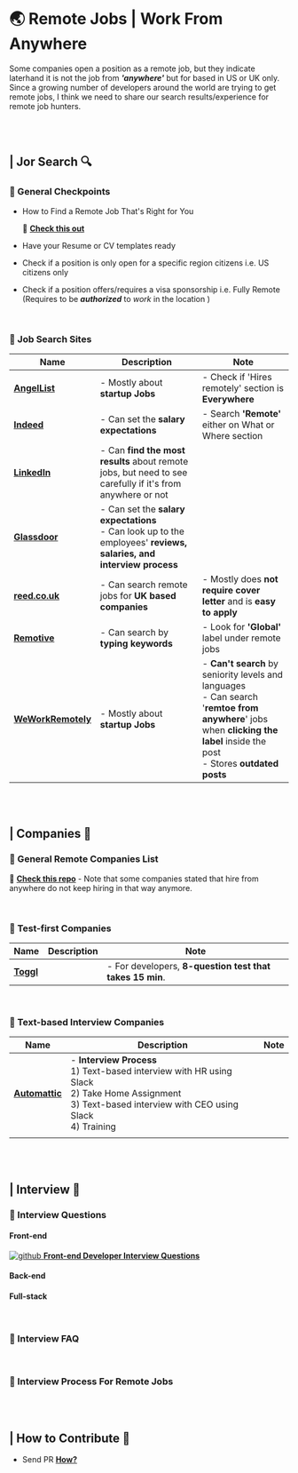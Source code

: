# 🌏 Remote Jobs | Work From Anywhere 

Some companies open a position as a remote job, but they indicate laterhand it is not the job from **_'anywhere'_** but for based in US or UK only. Since a growing number of developers around the world are trying to get remote jobs, I think we need to share our search results/experience for remote job hunters.

<br /><br />

## | Jor Search 🔍

### 📍 General Checkpoints

* How to Find a Remote Job That's Right for You  

  🔗 **[Check this out](https://weworkremotely.com/how-to-find-a-remote-job-that-is-right-for-you)**

* Have your Resume or CV templates ready

* Check if a position is only open for a specific region citizens
  i.e. US citizens only

* Check if a position offers/requires a visa sponsorship
  i.e. Fully Remote (Requires to be ***authorized*** to *work* in the location )

<br />

### 📍 Job Search Sites

| Name                                              | Description                                                  | Note                                                         |
| ------------------------------------------------- | ------------------------------------------------------------ | ------------------------------------------------------------ |
| **[AngelList](https://angel.co/jobs)**            | - Mostly about **startup Jobs**                              | - Check if 'Hires remotely' section is **Everywhere**        |
| **[Indeed](https://www.indeed.com/)**             | - Can set the **salary expectations**                        | - Search **'Remote'** either on What or Where section        |
| **[LinkedIn](https://www.linkedin.com/jobs/)**    | - Can **find the most results** about remote jobs, but need to see carefully if it's from anywhere or not |                                                              |
| **[Glassdoor](https://www.glassdoor.com/)**       | - Can set the **salary expectations**<br />- Can look up to the employees' **reviews, salaries, and interview process** |                                                              |
| **[reed.co.uk](https://www.reed.co.uk/)**         | - Can search remote jobs for **UK based companies**          | - Mostly does **not require cover letter** and is **easy to apply** |
| **[Remotive](https://remotive.io/)**              | - Can search by **typing keywords**                          | - Look for **'Global'** label under remote jobs              |
| **[WeWorkRemotely](https://weworkremotely.com/)** | - Mostly about **startup Jobs**                              | - **Can't search** by seniority levels and languages <br />- Can search '**remtoe from anywhere**' jobs when **clicking the label** inside the post<br />- Stores **outdated posts** |



<br /><br />

 ## | Companies 🏢

### 📍 General Remote Companies List

🔗 **[Check this repo](https://github.com/remoteintech/remote-jobs)** - Note that some companies stated that hire from anywhere do not keep hiring in that way anymore.

<br />

### 📍 Test-first Companies

| Name                                 | Description | Note                                                      |
| ------------------------------------ | ----------- | --------------------------------------------------------- |
| **[Toggl](https://toggl.com/jobs/)** |             | - For developers, **8-question test  that takes 15 min**. |

<br />

### 📍 Text-based Interview Companies

| Name                                      | Description                                                  | Note |
| ----------------------------------------- | ------------------------------------------------------------ | ---- |
| **[Automattic](https://automattic.com/)** | - **Interview Process**<br />  1) Text-based interview with HR using Slack<br />  2) Take Home Assignment<br />  3) Text-based interview with CEO using Slack<br />  4) Training |      |
|                                           |                                                              |      |

<br /><br />

## | Interview 💼

### 📍 Interview Questions

#### 	Front-end

  [![github] **Front-end Developer Interview Questions**](https://github.com/h5bp/Front-end-Developer-Interview-Questions)

#### Back-end

#### Full-stack

<br />

### 📍 Interview FAQ

<br />

### 📍 Interview Process For Remote Jobs

<br /><br />

## | How to Contribute 🙋

- Send PR **[How?]()**


<!-- Please don't remove this: Icons From https://github.com/neilorangepeel/Free-Social-Icons -->
<!-- display the social media buttons in your README -->

[blog]: https://i.ibb.co/K9xQSRq/Blog.png
[facebook]: https://i.ibb.co/7WCJYLZ/Facebook.png
[github]: https://i.ibb.co/2FCZzF0/Github.png
[instagram]: https://i.ibb.co/tHQfdw2/Instagram.png
[linkedin]: https://i.ibb.co/MPZcV7k/LinkedIN.png
[mail]: https://i.ibb.co/fxQHSXX/Mail.png
[twitter]: https://i.ibb.co/WnfxYtW/Twitter.png
[youtube]: https://i.ibb.co/r2zPCcM/YouTube.png

<!-- Please don't remove this: Icons From https://github.com/neilorangepeel/Free-Social-Icons -->
